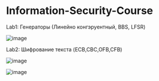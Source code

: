 # Information-Security-Course

Lab1: Генераторы (Линейно конгэруентный, BBS, LFSR)

![image](https://user-images.githubusercontent.com/65816571/114615801-c6e3ea00-9cae-11eb-8e4f-3670afcfe1ba.png)


Lab2: Шифрование текста (ECB,CBC,OFB,CFB)

![image](https://user-images.githubusercontent.com/65816571/114614947-cd259680-9cad-11eb-8abf-1503560bf810.png)

![image](https://user-images.githubusercontent.com/65816571/114614970-d0b91d80-9cad-11eb-8af6-8aab1ba1e18e.png)

